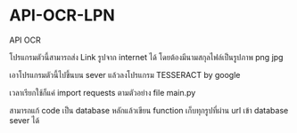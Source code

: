 # API-OCR-LPN

API OCR

โปรแกรมตัวนี้สามารถส่ง Link รูปจาก internet ได้ โดยต้องมีนามสกุลไฟล์เป็นรูปภาพ png jpg

เอาโปรแกรมตัวนี้ไปขึ้นบน sever แล้วลงโปรแกรม TESSERACT by google

เวลาเรียกใช้ก็แค่ import requests ตามตัวอย่าง file main.py

สามารถแก้ code เป็น database หลักแล้วเขียน function เก็บทุกรูปที่ผ่าน url เข้า database sever ได้
